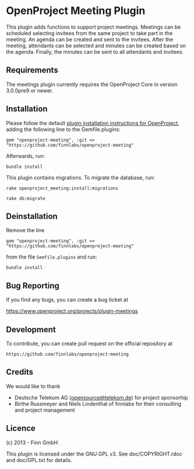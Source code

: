 OpenProject Meeting Plugin
==========================

This plugin adds functions to support project meetings. Meetings
can be scheduled selecting invitees from the same project to take
part in the meeting. An agenda can be created and sent to the invitees.
After the meeting, attendants can be selected and minutes can be
created based on the agenda. Finally, the minutes can be sent to
all attendants and invitees.

Requirements
------------

The meetings plugin currently requires the OpenProject Core in
version 3.0.0pre9 or newer.


Installation
------------

Please follow the default [plugin installation instructions for
OpenProject](https://www.openproject.org/projects/openproject/wiki/Installation#222-Add-plugins),
adding the following line to the Gemfile.plugins:

`gem "openproject-meeting", :git => "https://github.com/finnlabs/openproject-meeting"`

Afterwards, run:

`bundle install`

This plugin contains migrations. To migrate the database, run:

`rake openproject_meeting:install:migrations`

`rake db:migrate`

Deinstallation
--------------

Remove the line

`gem "openproject-meeting", :git => "https://github.com/finnlabs/openproject-meeting"`

from the file `Gemfile.plugins` and run:

`bundle install`

Bug Reporting
-------------

If you find any bugs, you can create a bug ticket at

https://www.openproject.org/projects/plugin-meetings

Development
-----------

To contribute, you can create pull request on the official repository at

`https://github.com/finnlabs/openproject-meeting`

Credits
-------

We would like to thank

* Deutsche Telekom AG (opensource@telekom.de) for project sponsorhip
* Birthe Russmeyer and Niels Lindenthal of finnlabs for their consulting and
  project management

Licence
-------

(c) 2013 - Finn GmbH

This plugin is licensed under the GNU GPL v3. See doc/COPYRIGHT.rdoc and
doc/GPL.txt for details.
